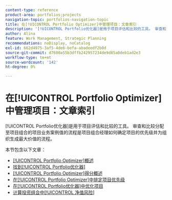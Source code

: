 ```yaml
---
content-type: reference
product-area: portfolios;projects
navigation-topic: portfolios-navigation-topic
title: 在[!UICONTROL Portfolio Optimizer]中管理项目：文章索引
description: '[!UICONTROL Portfolio优化器]是用于项目评估和比较的工具。 审查和比较分配至项目组合的项目业务案例值的流程是项目组合经理如何确定项目的优先级并为组织生成最大价值的流程。'
author: Alina
feature: Work Management, Strategic Planning
recommendations: noDisplay, noCatalog
exl-id: 662d4975-3af5-4de6-befa-abadeedf2b0d
source-git-commit: d7600a55b3dffb242957234de9d85a0deb1ad2e3
workflow-type: tm+mt
source-wordcount: '142'
ht-degree: 0%

---
```


# 在[!UICONTROL Portfolio Optimizer]中管理项目：文章索引

[!UICONTROL Portfolio优化器]是用于项目评估和比较的工具。 审查和比较分配至项目组合的项目业务案例值的流程是项目组合经理如何确定项目的优先级并为组织生成最大价值的流程。

本节包含以下文章：

* [[!UICONTROL Portfolio Optimizer]概述](../../../manage-work/portfolios/portfolio-optimizer/portfolio-optimizer-overview.md)
* [找到[!UICONTROL Portfolio优化器]](../../../manage-work/portfolios/portfolio-optimizer/locate-portfolio-optimizer.md)
* [[!UICONTROL Portfolio Optimizer]得分概述](../../../manage-work/portfolios/portfolio-optimizer/portfolio-optimizer-score.md)
* [在[!UICONTROL Portfolio Optimizer]中排定项目优先级](../../../manage-work/portfolios/portfolio-optimizer/prioritize-projects-in-portfolio-optimizer.md)
* [在[!UICONTROL Portfolio优化器]中优化项目](../../../manage-work/portfolios/portfolio-optimizer/optimize-projects-in-portfolio-optimizer.md)
* [计算投资组合中[!UICONTROL 净值风险]](../../../manage-work/portfolios/portfolio-optimizer/calculate-risk-to-net-value-in-portfolio.md)
